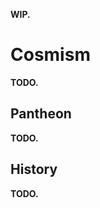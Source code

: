 **WIP.**

# Cosmism
**TODO.**

## Pantheon
**TODO.**

## History
**TODO.**

<!-- \subsubsection{Cosmism}
While the worship of the tall ones is forbidden, their own religious ideas persist in the form of Cosmism.
Cosmism is related to the search of one's place in the larger scheme of things, dubbed the ``cosmos''.
The Observer is the manifestation of the elusive concept of this cosmos, an omnipresent god observing all of Yuadrem at once.

The ideas behind the doctrine were originally conceived by the ets in time immemorial, and cosmists are generally met with disdain and criticism.
Due to this, many acolytes of the religion practice their rituals in the protection of the darkness, and it's very rare to see a church openly dedicated to cosmism.

Cosmism explains some of the strange phenomena of Yuadrem as the whims and thoughts of The Observer.
The tides are the reactions of The Observer to the actions of each being.
Qualars are the medium by which people can commune with The Observer, granting them some of Their wisdom.

% Cosmists fear the cosmos, and carry strange and surreptitious rituals to appease The Observer or gain its favor.

However, what may be shunned in the surface can always find its place underground.
There seems to be a deep connection between the search of oneself in the larger scheme of things and the ego death experienced in the tsanek melds.
Many temples and ritual places exist in the mushroom cities of the cave-dwelling fungal kin, and cosmism is the official religion of the tsanek nation of Na'ane.
% Tsaneks view the cosmos with curiosity, and seek to understanding through observation and hypotheses. -->

<!-- The Observer & -  & Cosmos, the Unknown   & Cosmism   & A titanic three-eyed slug ridden with tentacles and appendages. -->
